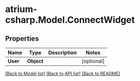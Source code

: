 # atrium-csharp.Model.ConnectWidget
## Properties

Name | Type | Description | Notes
------------ | ------------- | ------------- | -------------
**User** | **Object** |  | [optional] 

[[Back to Model list]](../README.md#documentation-for-models) [[Back to API list]](../README.md#documentation-for-api-endpoints) [[Back to README]](../README.md)

